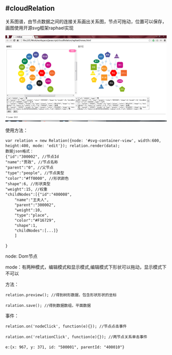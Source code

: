#cloudRelation
--------

关系图谱，由节点数据之间的连接关系画出关系图，节点可拖动，位置可以保存，画图使用开源svg框架raphael实现

![](1.png)



使用方法：

	var relation = new Relation({node: '#svg-container-view', width:600, height:400, mode: 'edit'}); relation.render(data); 
	数据json格式：
	{"id":"300002", //节点Id
	"name":"贾政", //节点名称
	"parent":"0", //父节点
	"type":"people", //节点类型
	"color":"#ff0000", //形状颜色
	"shape":6, //形状类型
	"weight":15, //权重
	"childNodes":[{"id":"400008",
		"name":"王夫人",
		"parent":"300002",
		"weight":10,
		"type":"place",
		"color":"#F16729",
		"shape":1,
		"childNodes":[...]}
		]
	
	}



node: Dom节点

mode：有两种模式，编辑模式和显示模式,编辑模式下形状可以拖动，显示模式下不可以

方法：

	relation.preview(); //得到树形数据，包含形状形状的坐标
	
	ralation.save(); //得到数据数组，平面数据

事件：

	relation.on('nodeClick', function(e){}); //节点点击事件
	
	ralation.on('relationClick', function(e){}); //两节点关系单击事件
	
	e:{x: 967, y: 371, id: "500001", parentId: "400010"}



